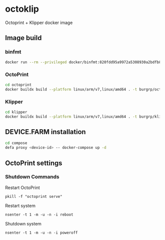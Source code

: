# octoklip
Octoprint + Klipper docker image

## Image build

### binfmt
```sh
docker run --rm --privileged docker/binfmt:820fdd95a9972a5308930a2bdfb8573dd4447ad3
```

### OctoPrint

```sh
cd octoprint
docker buildx build --platform linux/arm/v7,linux/amd64 . -t burgrp/octoprint --push
```

### Klipper

```sh
cd klipper
docker buildx build --platform linux/arm/v7,linux/amd64 . -t burgrp/klipper --push
```

## DEVICE.FARM installation
```sh
cd compose
defa proxy <device-id> -- docker-compose up -d
```

## OctoPrint settings

### Shutdown Commands
Restart OctoPrint
```
pkill -f "octoprint serve"
```

Restart system
```
nsenter -t 1 -m -u -n -i reboot
```

Shutdown system
```
nsenter -t 1 -m -u -n -i poweroff
```
